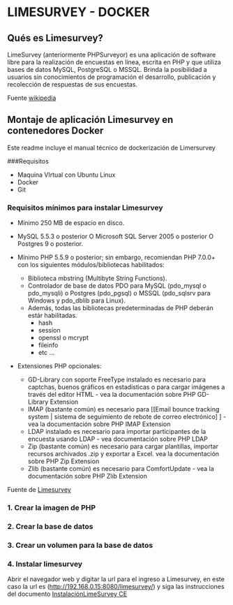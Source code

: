 # LIMESURVEY - DOCKER

## Qués es Limesurvey?

LimeSurvey (anteriormente PHPSurveyor) es una aplicación de software libre para la realización de encuestas en línea, escrita en PHP y que utiliza bases de datos MySQL, PostgreSQL o MSSQL. Brinda la posibilidad a usuarios sin conocimientos de programación el desarrollo, publicación y recolección de respuestas de sus encuestas.

Fuente [wikipedia](https://es.wikipedia.org/wiki/LimeSurvey)

## Montaje de aplicación Limesurvey en contenedores  Docker
Este readme incluye el manual técnico de dockerización de Limersurvey

###Requisitos
- Maquina VIrtual con Ubuntu Linux
- Docker
- Git

### Requisitos mínimos para instalar Limesurvey
- Mínimo 250 MB de espacio en disco.
- MySQL 5.5.3 o posterior O Microsoft SQL Server 2005 o posterior O Postgres 9 o posterior.
- Mínimo PHP 5.5.9 o posterior; sin embargo, recomiendan PHP 7.0.0+ con los siguientes módulos/bibliotecas habilitados:
  - Biblioteca mbstring (Multibyte String Functions).
  - Controlador de base de datos PDO para MySQL (pdo_mysql o pdo_mysqli) o Postgres (pdo_pgsql) o MSSQL (pdo_sqlsrv para Windows y pdo_dblib para Linux).
  - Además, todas las bibliotecas predeterminadas de PHP deberán estár habilitadas.
     * hash
     * session
     * openssl o mcrypt
     * fileinfo
     * etc ...

- Extensiones PHP opcionales:

  - GD-Library con soporte FreeType instalado es necesario para captchas, buenos gráficos en estadísticas o para cargar imágenes a través del editor HTML - vea la documentación sobre PHP GD-Library Extension
  - IMAP (bastante común) es necesario para [[Email bounce tracking system | sistema de seguimiento de rebote de correo electrónico] ] - vea la documentación sobre PHP IMAP Extension
  - LDAP instalado es necesario para importar participantes de la encuesta usando LDAP - vea documentación sobre PHP LDAP
  - Zip (bastante común) es necesario para cargar plantillas, importar recursos archivados .zip y exportar a Excel. vea la documentación sobre PHP Zip Extension
  - Zlib (bastante común) es necesario para ComfortUpdate - vea la documentación sobre PHP Zlib Extension

Fuente de [Limesurvey](https://manual.limesurvey.org/Installation_-_LimeSurvey_CE/es) 

### 1. Crear la imagen de PHP
### 2. Crear la base de datos 
### 3. Crear un volumen para la base de datos
### 4. Instalar limesurvey

Abrir el navegador web y digitar la url para el ingreso a Limesurvey, en este caso la url es (http://192.168.0.15:8080/limesurvey/) y siga las instrucciones del documento [InstalaciónLimeSurvey CE](https://docs.google.com/document/d/1EhA7h9bwLTnoxUIgOhAA4vpKnB3VWBkMoFnqF0Pb8xU/edit?usp=sharing)
